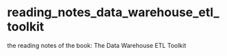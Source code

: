 # reading_notes_data_warehouse_etl_toolkit
the reading notes of the book: The Data Warehouse ETL Toolkit
